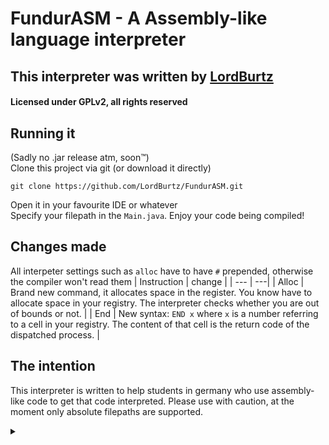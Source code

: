 # FundurASM - A Assembly-like language interpreter
## This interpreter was written by [LordBurtz](https://github.com/Lordburtz)
#### Licensed under GPLv2, all rights reserved

## Running it
(Sadly no .jar release atm, soon™)  
Clone this project via git (or download it directly)
```shell
git clone https://github.com/LordBurtz/FundurASM.git

```  
Open it in your favourite IDE or whatever  
Specify your filepath in the `Main.java`.
Enjoy your code being compiled!

## Changes made
All interpeter settings such as `alloc` have to have `#` prepended, otherwise the compiler won't read them
| Instruction | change |
| --- | ---|
| Alloc | Brand new command, it allocates space in the register. You know have to allocate space in your registry. The interpreter checks whether you are out of bounds or not. |
| End | New syntax: `END x` where `x` is a number referring to a cell in your registry. The content of that cell is the return code of the dispatched process. |

## The intention
This interpreter is written to help students in germany who use assembly-like code to get that code interpreted.
Please use with caution, at the moment only absolute filepaths are supported.  
<details>
  <summary></summary>
    Any% glitchless speedrun, interpreter & parser finished @2.29h
</details>